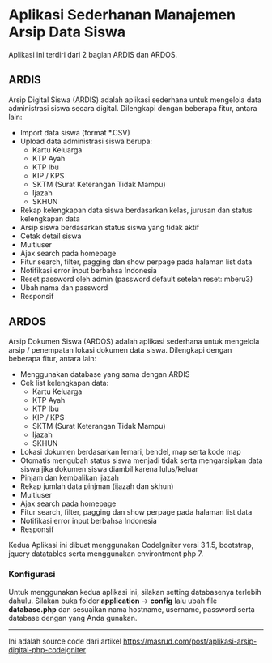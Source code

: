# Aplikasi Sederhanan Manajemen Arsip Data Siswa

Aplikasi ini terdiri dari 2 bagian ARDIS dan ARDOS.

## ARDIS
Arsip Digital Siswa (ARDIS) adalah aplikasi sederhana untuk mengelola data administrasi siswa secara digital. Dilengkapi dengan beberapa fitur, antara lain:

- Import data siswa (format *.CSV)
- Upload data administrasi siswa berupa:
    - Kartu Keluarga
    - KTP Ayah
    - KTP Ibu
    - KIP / KPS
    - SKTM (Surat Keterangan Tidak Mampu)
    - Ijazah
    - SKHUN
- Rekap kelengkapan data siswa berdasarkan kelas, jurusan dan status kelengkapan data
- Arsip siswa berdasarkan status siswa yang tidak aktif
- Cetak detail siswa
- Multiuser
- Ajax search pada homepage
- Fitur search, filter, pagging dan show perpage pada halaman list data
- Notifikasi error input berbahsa Indonesia
- Reset password oleh admin (password default setelah reset: mberu3)
- Ubah nama dan password
- Responsif

## ARDOS
Arsip Dokumen Siswa (ARDOS) adalah aplikasi sederhana untuk mengelola arsip / penempatan lokasi dokumen data siswa. Dilengkapi dengan beberapa fitur, antara lain:

- Menggunakan database yang sama dengan ARDIS
- Cek list kelengkapan data:
    - Kartu Keluarga
    - KTP Ayah
    - KTP Ibu
    - KIP / KPS
    - SKTM (Surat Keterangan Tidak Mampu)
    - Ijazah
    - SKHUN
- Lokasi dokumen berdasarkan lemari, bendel, map serta kode map
- Otomatis mengubah status siswa menjadi tidak serta mengarsipkan data siswa jika dokumen siswa diambil karena lulus/keluar
- Pinjam dan kembalikan ijazah
- Rekap jumlah data pinjman (ijazah dan skhun)
- Multiuser
- Ajax search pada homepage
- Fitur search, filter, pagging dan show perpage pada halaman list data
- Notifikasi error input berbahsa Indonesia
- Responsif

Kedua Aplikasi ini dibuat menggunakan CodeIgniter versi 3.1.5, bootstrap, jquery datatables serta menggunakan environtment php 7.

### Konfigurasi
Untuk menggunakan kedua aplikasi ini, silakan setting databasenya terlebih dahulu.
Silakan buka folder **application** -> **config** lalu ubah file **database.php** dan sesuaikan nama hostname, username, password serta database dengan yang Anda gunakan.

---

Ini adalah source code dari artikel https://masrud.com/post/aplikasi-arsip-digital-php-codeigniter

